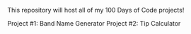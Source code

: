 This repository will host all of my 100 Days of Code projects!

Project #1: Band Name Generator
Project #2: Tip Calculator
